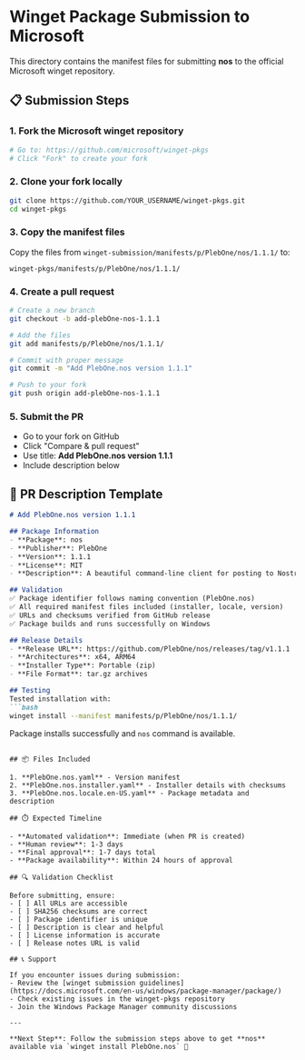 # Winget Package Submission to Microsoft

This directory contains the manifest files for submitting **nos** to the official Microsoft winget repository.

## 📋 Submission Steps

### 1. Fork the Microsoft winget repository
```bash
# Go to: https://github.com/microsoft/winget-pkgs
# Click "Fork" to create your fork
```

### 2. Clone your fork locally
```bash
git clone https://github.com/YOUR_USERNAME/winget-pkgs.git
cd winget-pkgs
```

### 3. Copy the manifest files
Copy the files from `winget-submission/manifests/p/PlebOne/nos/1.1.1/` to:
```
winget-pkgs/manifests/p/PlebOne/nos/1.1.1/
```

### 4. Create a pull request
```bash
# Create a new branch
git checkout -b add-plebOne-nos-1.1.1

# Add the files
git add manifests/p/PlebOne/nos/1.1.1/

# Commit with proper message
git commit -m "Add PlebOne.nos version 1.1.1"

# Push to your fork
git push origin add-plebOne-nos-1.1.1
```

### 5. Submit the PR
- Go to your fork on GitHub
- Click "Compare & pull request"
- Use title: **Add PlebOne.nos version 1.1.1**
- Include description below

## 📝 PR Description Template

```markdown
# Add PlebOne.nos version 1.1.1

## Package Information
- **Package**: nos
- **Publisher**: PlebOne  
- **Version**: 1.1.1
- **License**: MIT
- **Description**: A beautiful command-line client for posting to Nostr

## Validation
✅ Package identifier follows naming convention (PlebOne.nos)
✅ All required manifest files included (installer, locale, version)
✅ URLs and checksums verified from GitHub release
✅ Package builds and runs successfully on Windows

## Release Details
- **Release URL**: https://github.com/PlebOne/nos/releases/tag/v1.1.1
- **Architectures**: x64, ARM64
- **Installer Type**: Portable (zip)
- **File Format**: tar.gz archives

## Testing
Tested installation with:
```bash
winget install --manifest manifests/p/PlebOne/nos/1.1.1/
```

Package installs successfully and `nos` command is available.
```

## 📦 Files Included

1. **PlebOne.nos.yaml** - Version manifest
2. **PlebOne.nos.installer.yaml** - Installer details with checksums
3. **PlebOne.nos.locale.en-US.yaml** - Package metadata and description

## ⏱️ Expected Timeline

- **Automated validation**: Immediate (when PR is created)
- **Human review**: 1-3 days
- **Final approval**: 1-7 days total
- **Package availability**: Within 24 hours of approval

## 🔍 Validation Checklist

Before submitting, ensure:
- [ ] All URLs are accessible
- [ ] SHA256 checksums are correct
- [ ] Package identifier is unique
- [ ] Description is clear and helpful
- [ ] License information is accurate
- [ ] Release notes URL is valid

## 📞 Support

If you encounter issues during submission:
- Review the [winget submission guidelines](https://docs.microsoft.com/en-us/windows/package-manager/package/)
- Check existing issues in the winget-pkgs repository
- Join the Windows Package Manager community discussions

---

**Next Step**: Follow the submission steps above to get **nos** available via `winget install PlebOne.nos` 🚀
